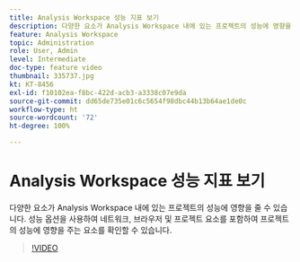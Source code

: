```yaml
---
title: Analysis Workspace 성능 지표 보기
description: 다양한 요소가 Analysis Workspace 내에 있는 프로젝트의 성능에 영향을 줄 수 있습니다. 성능 옵션을 사용하여 네트워크, 브라우저 및 프로젝트 요소를 포함하여 프로젝트의 성능에 영향을 주는 요소를 확인할 수 있습니다.
feature: Analysis Workspace
topic: Administration
role: User, Admin
level: Intermediate
doc-type: feature video
thumbnail: 335737.jpg
kt: KT-8456
exl-id: f10102ea-f8bc-422d-acb3-a3338c07e9da
source-git-commit: dd65de735e01c6c5654f98dbc44b13b64ae1de0c
workflow-type: ht
source-wordcount: '72'
ht-degree: 100%

---
```


# Analysis Workspace 성능 지표 보기

다양한 요소가 Analysis Workspace 내에 있는 프로젝트의 성능에 영향을 줄 수 있습니다. 성능 옵션을 사용하여 네트워크, 브라우저 및 프로젝트 요소를 포함하여 프로젝트의 성능에 영향을 주는 요소를 확인할 수 있습니다.


>[!VIDEO](https://video.tv.adobe.com/v/335737/?quality=12&learn=on)
